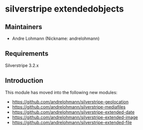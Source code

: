 # silverstripe extendedobjects

## Maintainers

 * Andre Lohmann (Nickname: andrelohmann)
  <lohmann dot andre at googlemail dot com>

## Requirements

Silverstripe 3.2.x

## Introduction

This module has moved into the following new modules:

 * https://github.com/andrelohmann/silverstripe-geolocation
 * https://github.com/andrelohmann/silverstripe-mediafiles
 * https://github.com/andrelohmann/silverstripe-extended-date
 * https://github.com/andrelohmann/silverstripe-extended-image
 * https://github.com/andrelohmann/silverstripe-extended-file